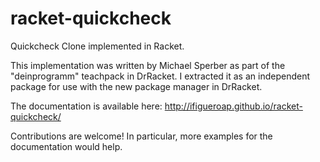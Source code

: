 racket-quickcheck
=================

Quickcheck Clone implemented in Racket.

This implementation was written by Michael Sperber as part of the "deinprogramm" teachpack in DrRacket.
I extracted it as an independent package for use with the new package manager in DrRacket.

The documentation is available here:
  http://ifigueroap.github.io/racket-quickcheck/

Contributions are welcome! In particular, more examples for the documentation would help.


